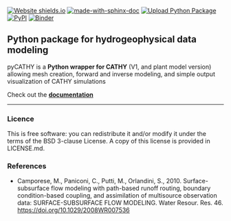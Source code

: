 [![Website shields.io](https://img.shields.io/website-up-down-green-red/http/shields.io.svg)](https://benjmy.github.io/pycathy_wrapper/)
[![made-with-sphinx-doc](https://img.shields.io/badge/Made%20with-Sphinx-1f425f.svg)](https://www.sphinx-doc.org/)
[![Upload Python Package](https://github.com/BenjMy/pycathy_wrapper/actions/workflows/python-publish.yml/badge.svg)](https://github.com/BenjMy/pycathy_wrapper/actions/workflows/python-publish.yml)
[![PyPI](https://img.shields.io/pypi/v/pycathy)](https://pypi.org/project/pycathy/)
[![Binder](https://mybinder.org/badge_logo.svg)](https://mybinder.org/v2/gh/BenjMy/pycathy_wrapper/main)

## Python package for hydrogeophysical data modeling

pyCATHY is a **Python wrapper for CATHY** (V1, and plant model version) allowing mesh creation, forward and inverse modeling, and simple output visualization of CATHY simulations

Check out the [**documentation**](https://benjmy.github.io/pycathy_wrapper/)

---

### Licence ###
This is free software: you can redistribute it and/or modify it under the terms of the BSD 3-clause License. A copy of this license is provided in LICENSE.md.

### References ###

- Camporese, M., Paniconi, C., Putti, M., Orlandini, S., 2010. Surface-subsurface flow modeling with path-based runoff routing, boundary condition-based coupling, and assimilation of multisource observation data: SURFACE-SUBSURFACE FLOW MODELING. Water Resour. Res. 46. https://doi.org/10.1029/2008WR007536



